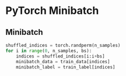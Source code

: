 # PyTorch Minibatch

## Minibatch

```python
shuffled_indices = torch.randperm(n_samples)
for i in range(0, n_samples, bs):
    indices = shuffled_indices[i:i+bs]
    minibatch_data = train_data[indices]
    minibatch_label = train_label[indices]
```

